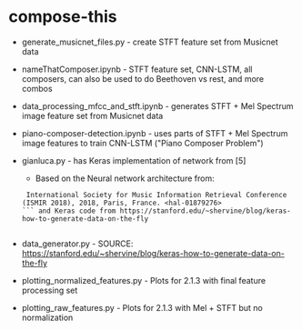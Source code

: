 # compose-this

- generate_musicnet_files.py - create STFT feature set from Musicnet data

- nameThatComposer.ipynb - STFT feature set, CNN-LSTM, all composers, can also be used to do Beethoven vs rest, and more combos

- data_processing_mfcc_and_stft.ipynb - generates STFT + Mel Spectrum image feature set from Musicnet data

- piano-composer-detection.ipynb - uses parts of STFT + Mel Spectrum image features to train CNN-LSTM ("Piano Composer Problem")

- gianluca.py - has Keras implementation of network from [5]
   - Based on the Neural network architecture from: 
   
   ``` Gianluca Micchi. A neural network for composer classification. 
    International Society for Music Information Retrieval Conference (ISMIR 2018), 2018, Paris, France. <hal-01879276>
   ``` and Keras code from https://stanford.edu/~shervine/blog/keras-how-to-generate-data-on-the-fly


- data_generator.py - SOURCE: https://stanford.edu/~shervine/blog/keras-how-to-generate-data-on-the-fly 

- plotting_normalized_features.py - Plots for 2.1.3 with final feature processing set

- plotting_raw_features.py - Plots for 2.1.3 with Mel + STFT but no normalization

